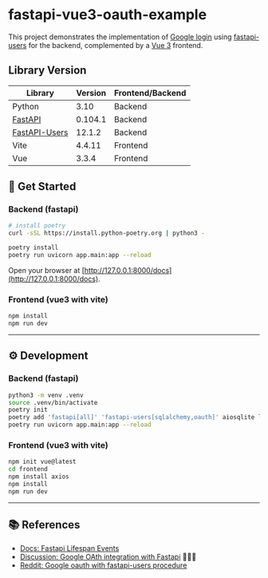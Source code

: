 # fastapi-vue3-oauth-example

This project demonstrates the implementation of [Google login](https://console.cloud.google.com/apis/credentials) using [fastapi-users](https://fastapi-users.github.io/fastapi-users/12.1/) for the backend, complemented by a [Vue 3](https://vuejs.org/) frontend.

## Library Version

| Library                                                         | Version | Frontend/Backend |
| --------------------------------------------------------------- | ------- | ---------------- |
| Python                                                          | 3.10    | Backend          |
| [FastAPI](https://github.com/tiangolo/fastapi)                  | 0.104.1 | Backend          |
| [FastAPI-Users](https://github.com/fastapi-users/fastapi-users) | 12.1.2  | Backend          |
| Vite                                                            | 4.4.11  | Frontend         |
| Vue                                                             | 3.3.4   | Frontend         |

## 🚀 Get Started

### Backend (fastapi)

```sh
# install poetry
curl -sSL https://install.python-poetry.org | python3 -

poetry install
poetry run uvicorn app.main:app --reload
```

Open your browser at [http://127.0.0.1:8000/docs](http://127.0.0.1:8000/docs).

### Frontend (vue3 with vite)

```sh
npm install
npm run dev
```

---

## ⚙️ Development

### Backend (fastapi)

```sh
python3 -m venv .venv
source .venv/bin/activate
poetry init
poetry add 'fastapi[all]' 'fastapi-users[sqlalchemy,oauth]' aiosqlite loguru python-decouple
poetry run uvicorn app.main:app --reload
```

### Frontend (vue3 with vite)

```sh
npm init vue@latest
cd frontend
npm install axios
npm install
npm run dev
```

---

## 📚 References

- [Docs: Fastapi Lifespan Events](https://fastapi.tiangolo.com/advanced/events/)
- [Discussion: Google OAth integration with Fastapi](https://github.com/fastapi-users/fastapi-users/discussions/1183#discussioncomment-5488661) 💎💎💎
- [Reddit: Google oauth with fastapi-users procedure](https://www.reddit.com/r/pythonhelp/comments/14xjmyr/google_oauth_with_fastapiusers_procedure/)
